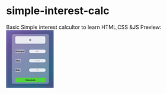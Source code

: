 # simple-interest-calc
Basic Simple interest calcultor to learn HTML,CSS &JS
Preview:
<img src="./preview.png" width="128"/>